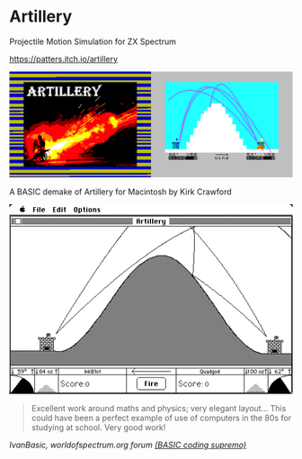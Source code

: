 # Artillery
Projectile Motion Simulation for ZX Spectrum

https://patters.itch.io/artillery

[![Artillery Screenshots](images/artillery.png "Artillery Screenshots")](https://patters.itch.io/artillery)

A BASIC demake of Artillery for Macintosh by Kirk Crawford

[![Macintosh Artillery](images/artillery_mac.png "Macintosh Artillery")](https://kirkanddonna.com/kirk/artillery)

> Excellent work around maths and physics; very elegant layout...
This could have been a perfect example of use of computers in the 80s for studying at school.
Very good work!

_IvanBasic, worldofspectrum.org forum_
_[(BASIC coding supremo)](https://spectrumcomputing.co.uk/list?label_id=16585)_
